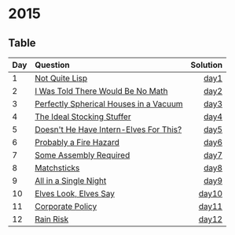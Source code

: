 # 2015

## Table

| Day | Question                                                                       |          Solution |
| --- | :----------------------------------------------------------------------------- | ----------------: |
| 1   | [Not Quite Lisp](https://adventofcode.com/2015/day/1)                          |  [day1](day01.py) |
| 2   | [I Was Told There Would Be No Math](https://adventofcode.com/2015/day/2)       |  [day2](day02.py) |
| 3   | [Perfectly Spherical Houses in a Vacuum ](https://adventofcode.com/2015/day/3) |  [day3](day03.py) |
| 4   | [The Ideal Stocking Stuffer](https://adventofcode.com/2015/day/4)              |  [day4](day04.py) |
| 5   | [Doesn't He Have Intern-Elves For This?](https://adventofcode.com/2015/day/5)  |  [day5](day05.py) |
| 6   | [Probably a Fire Hazard](https://adventofcode.com/2015/day/6)                  |  [day6](day06.py) |
| 7   | [Some Assembly Required](https://adventofcode.com/2015/day/7)                  |  [day7](day07.py) |
| 8   | [Matchsticks](https://adventofcode.com/2015/day/8)                             |  [day8](day08.py) |
| 9   | [All in a Single Night](https://adventofcode.com/2015/day/9)                   |  [day9](day09.py) |
| 10  | [Elves Look, Elves Say](https://adventofcode.com/2015/day/10)                  | [day10](day10.py) |
| 11  | [Corporate Policy](https://adventofcode.com/2015/day/11)                       | [day11](day11.py) |
| 12  | [Rain Risk](https://adventofcode.com/2015/day/12)                              | [day12](day12.py) |

<!-- | 13  | [Shuttle Search](https://adventofcode.com/2015/day/13)                         | [day13](day13.py) |
| 14  | [Docking Data](https://adventofcode.com/2015/day/14)                           | [day14](day14.py) |
| 15  | [Rambunctious Recitations](https://adventofcode.com/2015/day/15)               | [day15](day15.py) |
| 16  | [Ticket Translation](https://adventofcode.com/2015/day/16)                     | [day16](day16.py) |
| 17  | [Conway Cubes](https://adventofcode.com/2015/day/17)                           | [day17](day17.py) |
| 18  | [Operation Order](https://adventofcode.com/2015/day/18)                        | [day18](day18.py) |
| 19  | [Monster Messages](https://adventofcode.com/2015/day/19)                       | [day19](day19.py) |
| 20  | [Jurrasic Jigsaw](https://adventofcode.com/2015/day/20)                        | [day20](day20.py) |
| 21  | [Allergen Assessment](https://adventofcode.com/2015/day/21)                    | [day21](day21.py) |
| 22  | [Crab Combat](https://adventofcode.com/2015/day/22)                            | [day22](day22.py) |
| 23  | [Crab Cups](https://adventofcode.com/2015/day/23)                              | [day23](day23.py) |
| 24  | [Lobby Layout](https://adventofcode.com/2015/day/24)                           | [day24](day24.py) |
| 25  | [Combo Breaker](https://adventofcode.com/2015/day/25)                          | [day25](day25.py) | -->